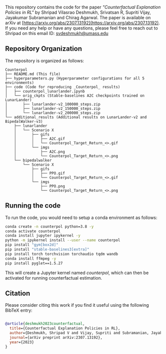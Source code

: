 This repository contains the code for the paper _"Counterfactual Explanation Policies in RL"_ by Shripad Vilasrao Deshmukh, Srivatsan R, Supriti Vijay, Jayakumar Subramanian and Chirag Agarwal. The paper is available on arXiv at [https://arxiv.org/abs/2307.13192](https://arxiv.org/abs/2307.13192). If you need any help or have any questions, please feel free to reach out to Shripad on this email ID: svdeshmukh@umass.edu

## Repository Organization
The repository is organized as follows:
```
Counterpol
├── README.md (This file)
├── hyperparameters.py (Hyperparameter configurations for all 5 environments)
├── code (Code for reproducing _Counterpol_ results)
│   ├── counterpol_lunarlander.ipynb
│   └── orig_ckpts (Stable-baselines A2C checkpoints trained on LunarLander)
│       ├── lunarlander-v2_100000_steps.zip
│       ├── lunarlander-v2_150000_steps.zip
│       └── lunarlander-v2_200000_steps.zip
└── additional_results (Additional results on LunarLander-v2 and BipedalWalker-v3)
	├── lunarlander
	│   └── Scenario X
	│       ├── gifs
	│       │   ├── A2C.gif
	│       │   └── Counterpol_Target_Return_<>.gif
	│       └── imgs
	│           ├── A2C.png
	│           └── Counterpol_Target_Return_<>.png
	└── bipedalwalker
		└── Scenario X
			├── gifs
			│   ├── PPO.gif
			│   └── Counterpol_Target_Return_<>.gif
			└── imgs
				├── PPO.png
				└── Counterpol_Target_Return_<>.png
```

## Running the code
To run the code, you would need to setup a conda environment as follows:

```sh
conda create -n counterpol python=3.8 -y
conda activate counterpol
conda install jupyter ipykernel -y
python -m ipykernel install --user --name counterpol
pip install "gym[box2d]"
pip install "stable-baselines3[extra]"
pip install torch torchvision torchaudio tqdm wandb
conda install ffmpeg -y
pip install pyglet==1.5.27
```

This will create a Jupyter kernel named _counterpol_, which can then be activated for running counterfactual estimation.

## Citation
Please consider citing this work if you find it useful using the following BibTeX entry:

```bibtex

@article{deshmukh2023counterfactual,
  title={Counterfactual Explanation Policies in RL},
  author={Deshmukh, Shripad V and Vijay, Supriti and Subramanian, Jayakumar and Agarwal, Chirag and others},
  journal={arXiv preprint arXiv:2307.13192},
  year={2023}
}
```